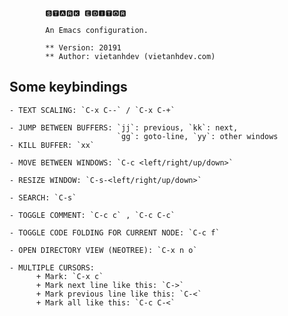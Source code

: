~~~


        🆂🆃🅰🆁🅺 🅴🅳🅸🆃🅾🆁

        An Emacs configuration.

        ** Version: 20191
        ** Author: vietanhdev (vietanhdev.com)

~~~


## Some keybindings

    - TEXT SCALING: `C-x C--` / `C-x C-+`
    
    - JUMP BETWEEN BUFFERS: `jj`: previous, `kk`: next,
                            `gg`: goto-line, `yy`: other windows
    - KILL BUFFER: `xx`
    
    - MOVE BETWEEN WINDOWS: `C-c <left/right/up/down>`
    
    - RESIZE WINDOW: `C-s-<left/right/up/down>`
    
    - SEARCH: `C-s`
    
    - TOGGLE COMMENT: `C-c c` , `C-c C-c`
    
    - TOGGLE CODE FOLDING FOR CURRENT NODE: `C-c f`
    
    - OPEN DIRECTORY VIEW (NEOTREE): `C-x n o`
    
    - MULTIPLE CURSORS:
          + Mark: `C-x c`
          + Mark next line like this: `C->`
          + Mark previous line like this: `C-<`
          + Mark all like this: `C-c C-<`

